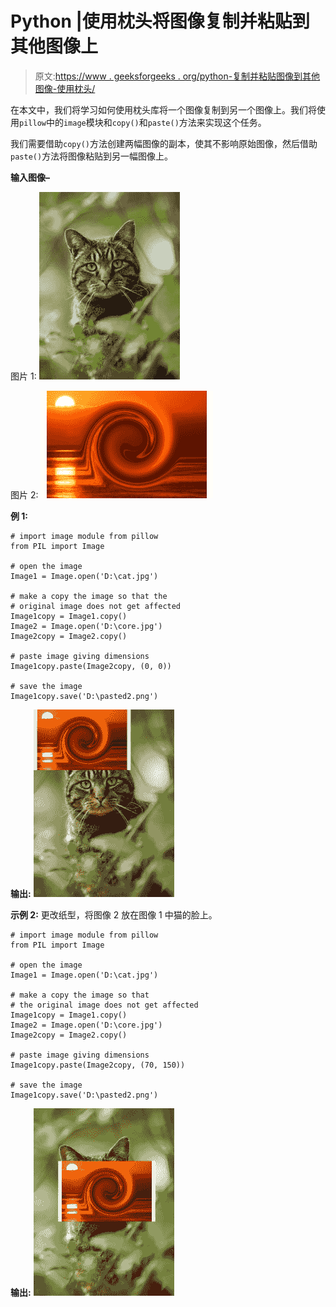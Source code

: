 # Python |使用枕头将图像复制并粘贴到其他图像上

> 原文:[https://www . geeksforgeeks . org/python-复制并粘贴图像到其他图像-使用枕头/](https://www.geeksforgeeks.org/python-copy-and-paste-images-onto-other-image-using-pillow/)

在本文中，我们将学习如何使用枕头库将一个图像复制到另一个图像上。我们将使用`pillow`中的`image`模块和`copy()`和`paste()`方法来实现这个任务。

我们需要借助`copy()`方法创建两幅图像的副本，使其不影响原始图像，然后借助`paste()`方法将图像粘贴到另一幅图像上。

**输入图像–**

图片 1:
![](img/2d3d1656c8f5affee5382f3a3bdd97b0.png)

图片 2:
![](img/6d435578a96516eed06d0d7664356ea4.png)

**例 1:**

```
# import image module from pillow
from PIL import Image

# open the image
Image1 = Image.open('D:\cat.jpg')

# make a copy the image so that the 
# original image does not get affected
Image1copy = Image1.copy()
Image2 = Image.open('D:\core.jpg')
Image2copy = Image2.copy()

# paste image giving dimensions
Image1copy.paste(Image2copy, (0, 0))

# save the image 
Image1copy.save('D:\pasted2.png')
```

**输出:**
![](img/804968d5389c64cd0be93400927fa21c.png)

**示例 2:** 更改纸型，将图像 2 放在图像 1 中猫的脸上。

```
# import image module from pillow
from PIL import Image

# open the image
Image1 = Image.open('D:\cat.jpg')

# make a copy the image so that 
# the original image does not get affected
Image1copy = Image1.copy()
Image2 = Image.open('D:\core.jpg')
Image2copy = Image2.copy()

# paste image giving dimensions
Image1copy.paste(Image2copy, (70, 150))

# save the image 
Image1copy.save('D:\pasted2.png')
```

**输出:**
![](img/b93c596dc9407bea7aa2469440ae4ffd.png)